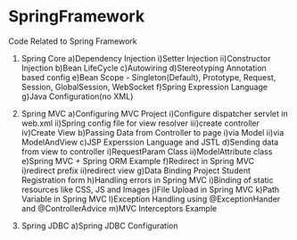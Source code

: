 # SpringFramework
Code Related to Spring Framework

1. Spring Core
a)Dependency Injection
i)Setter Injection
ii)Constructor Injection
b)Bean LifeCycle
c)Autowiring
d)Stereotyping Annotation based config
e)Bean Scope - Singleton(Default), Prototype, Request, Session, GlobalSession, WebSocket
f)Spring Expression Language
g)Java Configuration(no XML)

2. Spring MVC
a)Configuring MVC Project
i)Configure dispatcher servlet in web.xml
ii)Spring config file for view resolver
iii)create controller
iv)Create View
b)Passing Data from Controller to page
i)via Model
ii)via ModelAndView
c)JSP Experssion Language and JSTL
d)Sending data from view to controller
i)RequestParam Class
ii)ModelAttribute class
e)Spring MVC + Spring ORM Example
f)Redirect in Spring MVC
i)redirect prefix
ii)redirect view
g)Data Binding Project Student Registration form
h)Handling errors in Spring MVC 
i)Binding of static resources like CSS, JS and Images
j)File Upload in Spring MVC
k)Path Variable in Spring MVC
l)Exception Handling using @ExceptionHander and @ControllerAdvice
m)MVC Interceptors Example


3. Spring JDBC
a)Spring JDBC Configuration